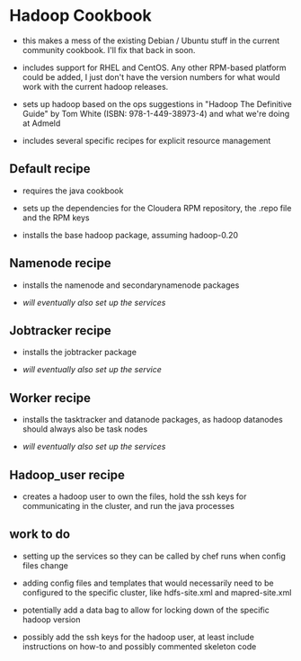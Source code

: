 # Hadoop Cookbook

* this makes a mess of the existing Debian / Ubuntu stuff in the current community cookbook. I'll fix that back in soon.

* includes support for RHEL and CentOS.  Any other RPM-based platform could be added, I just don't have the version numbers for what would work with the current hadoop releases.

* sets up hadoop based on the ops suggestions in "Hadoop The Definitive Guide" by Tom White (ISBN: 978-1-449-38973-4) and what we're doing at Admeld

* includes several specific recipes for explicit resource management

## Default recipe

* requires the java cookbook

* sets up the dependencies for the Cloudera RPM repository, the .repo file and the RPM keys

* installs the base hadoop package, assuming hadoop-0.20

## Namenode recipe

* installs the namenode and secondarynamenode packages

* *will eventually also set up the services*

## Jobtracker recipe

* installs the jobtracker package

* *will eventually also set up the service*

## Worker recipe

* installs the tasktracker and datanode packages, as hadoop datanodes should always also be task nodes

* *will eventually also set up the services*

## Hadoop_user recipe

* creates a hadoop user to own the files, hold the ssh keys for communicating in the cluster, and run the java processes

## work to do

* setting up the services so they can be called by chef runs when config files change

* adding config files and templates that would necessarily need to be configured to the specific cluster, like hdfs-site.xml and mapred-site.xml

* potentially add a data bag to allow for locking down of the specific hadoop version 

* possibly add the ssh keys for the hadoop user, at least include instructions on how-to and possibly commented skeleton code
